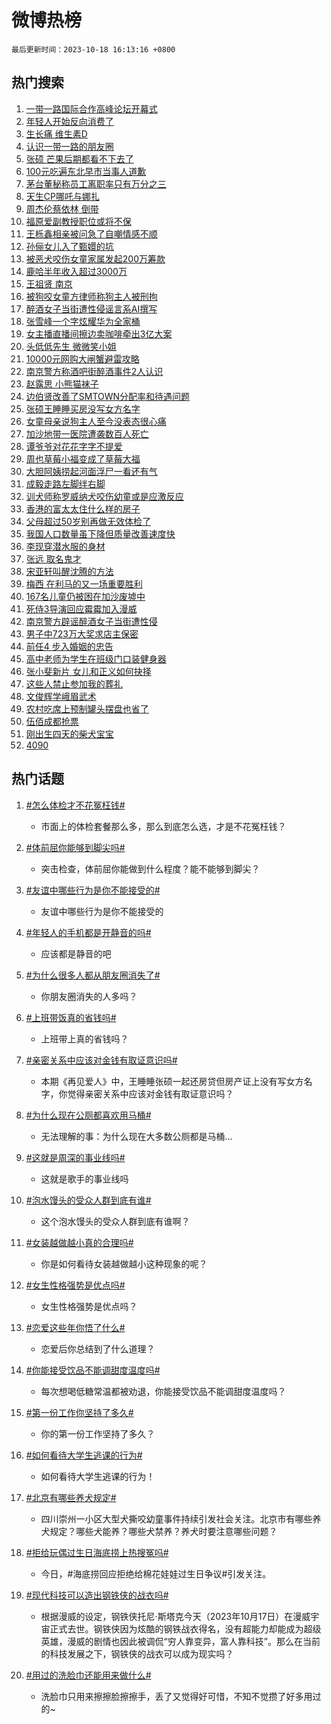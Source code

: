# 微博热榜

`最后更新时间：2023-10-18 16:13:16 +0800`

## 热门搜索

1. [一带一路国际合作高峰论坛开幕式](https://m.weibo.cn/search?containerid=100103type%3D1%26t%3D10%26q%3D%23%E4%B8%80%E5%B8%A6%E4%B8%80%E8%B7%AF%E5%9B%BD%E9%99%85%E5%90%88%E4%BD%9C%E9%AB%98%E5%B3%B0%E8%AE%BA%E5%9D%9B%E5%BC%80%E5%B9%95%E5%BC%8F%23&stream_entry_id=51&isnewpage=1&extparam=seat%3D1%26filter_type%3Drealtimehot%26stream_entry_id%3D51%26c_type%3D51%26q%3D%2523%25E4%25B8%2580%25E5%25B8%25A6%25E4%25B8%2580%25E8%25B7%25AF%25E5%259B%25BD%25E9%2599%2585%25E5%2590%2588%25E4%25BD%259C%25E9%25AB%2598%25E5%25B3%25B0%25E8%25AE%25BA%25E5%259D%259B%25E5%25BC%2580%25E5%25B9%2595%25E5%25BC%258F%2523%26pos%3D0%26dgr%3D0%26cate%3D10103%26display_time%3D1697616794%26pre_seqid%3D169761679487606469179)
1. [年轻人开始反向消费了](https://m.weibo.cn/search?containerid=100103type%3D1%26t%3D10%26q%3D%23%E5%B9%B4%E8%BD%BB%E4%BA%BA%E5%BC%80%E5%A7%8B%E5%8F%8D%E5%90%91%E6%B6%88%E8%B4%B9%E4%BA%86%23&stream_entry_id=31&isnewpage=1&extparam=seat%3D1%26band_rank%3D1%26filter_type%3Drealtimehot%26c_type%3D31%26pos%3D0%26cate%3D5001%26lcate%3D5001%26stream_entry_id%3D31%26realpos%3D1%26q%3D%2523%25E5%25B9%25B4%25E8%25BD%25BB%25E4%25BA%25BA%25E5%25BC%2580%25E5%25A7%258B%25E5%258F%258D%25E5%2590%2591%25E6%25B6%2588%25E8%25B4%25B9%25E4%25BA%2586%2523%26flag%3D2%26dgr%3D0%26display_time%3D1697616794%26pre_seqid%3D169761679487606469179)
1. [生长痛 维生素D](https://m.weibo.cn/search?containerid=100103type%3D1%26t%3D10%26q%3D%E7%94%9F%E9%95%BF%E7%97%9B+%E7%BB%B4%E7%94%9F%E7%B4%A0D&stream_entry_id=31&isnewpage=1&extparam=seat%3D1%26band_rank%3D2%26filter_type%3Drealtimehot%26c_type%3D31%26pos%3D1%26cate%3D5001%26lcate%3D5001%26stream_entry_id%3D31%26realpos%3D2%26q%3D%25E7%2594%259F%25E9%2595%25BF%25E7%2597%259B%2520%25E7%25BB%25B4%25E7%2594%259F%25E7%25B4%25A0D%26flag%3D1%26dgr%3D0%26display_time%3D1697616794%26pre_seqid%3D169761679487606469179)
1. [认识一带一路的朋友圈](https://m.weibo.cn/search?containerid=100103type%3D1%26t%3D10%26q%3D%23%E8%AE%A4%E8%AF%86%E4%B8%80%E5%B8%A6%E4%B8%80%E8%B7%AF%E7%9A%84%E6%9C%8B%E5%8F%8B%E5%9C%88%23&stream_entry_id=31&isnewpage=1&extparam=seat%3D1%26band_rank%3D3%26filter_type%3Drealtimehot%26c_type%3D31%26pos%3D2%26cate%3D5001%26lcate%3D5001%26stream_entry_id%3D31%26realpos%3D3%26q%3D%2523%25E8%25AE%25A4%25E8%25AF%2586%25E4%25B8%2580%25E5%25B8%25A6%25E4%25B8%2580%25E8%25B7%25AF%25E7%259A%2584%25E6%259C%258B%25E5%258F%258B%25E5%259C%2588%2523%26flag%3D0%26dgr%3D0%26display_time%3D1697616794%26pre_seqid%3D169761679487606469179)
1. [张硕 芒果后期都看不下去了](https://m.weibo.cn/search?containerid=100103type%3D1%26t%3D10%26q%3D%E5%BC%A0%E7%A1%95+%E8%8A%92%E6%9E%9C%E5%90%8E%E6%9C%9F%E9%83%BD%E7%9C%8B%E4%B8%8D%E4%B8%8B%E5%8E%BB%E4%BA%86&stream_entry_id=31&isnewpage=1&extparam=seat%3D1%26band_rank%3D4%26filter_type%3Drealtimehot%26c_type%3D31%26pos%3D3%26cate%3D5001%26lcate%3D5001%26stream_entry_id%3D31%26realpos%3D4%26q%3D%25E5%25BC%25A0%25E7%25A1%2595%2520%25E8%258A%2592%25E6%259E%259C%25E5%2590%258E%25E6%259C%259F%25E9%2583%25BD%25E7%259C%258B%25E4%25B8%258D%25E4%25B8%258B%25E5%258E%25BB%25E4%25BA%2586%26flag%3D1%26dgr%3D0%26display_time%3D1697616794%26pre_seqid%3D169761679487606469179)
1. [100元吃遍东北早市当事人道歉](https://m.weibo.cn/search?containerid=100103type%3D1%26t%3D10%26q%3D%23100%E5%85%83%E5%90%83%E9%81%8D%E4%B8%9C%E5%8C%97%E6%97%A9%E5%B8%82%E5%BD%93%E4%BA%8B%E4%BA%BA%E9%81%93%E6%AD%89%23&stream_entry_id=31&isnewpage=1&extparam=seat%3D1%26band_rank%3D5%26filter_type%3Drealtimehot%26c_type%3D31%26pos%3D4%26cate%3D5001%26lcate%3D5001%26stream_entry_id%3D31%26realpos%3D5%26q%3D%2523100%25E5%2585%2583%25E5%2590%2583%25E9%2581%258D%25E4%25B8%259C%25E5%258C%2597%25E6%2597%25A9%25E5%25B8%2582%25E5%25BD%2593%25E4%25BA%258B%25E4%25BA%25BA%25E9%2581%2593%25E6%25AD%2589%2523%26flag%3D1%26dgr%3D0%26display_time%3D1697616794%26pre_seqid%3D169761679487606469179)
1. [茅台董秘称员工离职率只有万分之三](https://m.weibo.cn/search?containerid=100103type%3D1%26t%3D10%26q%3D%23%E8%8C%85%E5%8F%B0%E8%91%A3%E7%A7%98%E7%A7%B0%E5%91%98%E5%B7%A5%E7%A6%BB%E8%81%8C%E7%8E%87%E5%8F%AA%E6%9C%89%E4%B8%87%E5%88%86%E4%B9%8B%E4%B8%89%23&stream_entry_id=31&isnewpage=1&extparam=seat%3D1%26band_rank%3D6%26filter_type%3Drealtimehot%26c_type%3D31%26pos%3D5%26cate%3D5001%26lcate%3D5001%26stream_entry_id%3D31%26realpos%3D6%26q%3D%2523%25E8%258C%2585%25E5%258F%25B0%25E8%2591%25A3%25E7%25A7%2598%25E7%25A7%25B0%25E5%2591%2598%25E5%25B7%25A5%25E7%25A6%25BB%25E8%2581%258C%25E7%258E%2587%25E5%258F%25AA%25E6%259C%2589%25E4%25B8%2587%25E5%2588%2586%25E4%25B9%258B%25E4%25B8%2589%2523%26flag%3D0%26dgr%3D0%26display_time%3D1697616794%26pre_seqid%3D169761679487606469179)
1. [天生CP哪吒与娜扎](https://m.weibo.cn/search?containerid=100103type%3D1%26t%3D10%26q%3D%23%E5%A4%A9%E7%94%9FCP%E5%93%AA%E5%90%92%E4%B8%8E%E5%A8%9C%E6%89%8E%23&stream_entry_id=31&isnewpage=1&extparam=seat%3D1%26band_rank%3D7%26c_type%3D31%26pos%3D6%26is_ad_pos%3D1%26filter_type%3Drealtimehot%26lcate%3D5001%26adid%3D208001%26stream_entry_id%3D31%26q%3D%2523%25E5%25A4%25A9%25E7%2594%259FCP%25E5%2593%25AA%25E5%2590%2592%25E4%25B8%258E%25E5%25A8%259C%25E6%2589%258E%2523%26topic_ad%3D1%26dgr%3D0%26cate%3D5001%26display_time%3D1697616794%26pre_seqid%3D169761679487606469179)
1. [周杰伦蔡依林 倒带](https://m.weibo.cn/search?containerid=100103type%3D1%26t%3D10%26q%3D%E5%91%A8%E6%9D%B0%E4%BC%A6%E8%94%A1%E4%BE%9D%E6%9E%97+%E5%80%92%E5%B8%A6&stream_entry_id=31&isnewpage=1&extparam=seat%3D1%26band_rank%3D7%26filter_type%3Drealtimehot%26c_type%3D31%26pos%3D7%26cate%3D5001%26lcate%3D5001%26stream_entry_id%3D31%26realpos%3D7%26q%3D%25E5%2591%25A8%25E6%259D%25B0%25E4%25BC%25A6%25E8%2594%25A1%25E4%25BE%259D%25E6%259E%2597%2520%25E5%2580%2592%25E5%25B8%25A6%26flag%3D1%26dgr%3D0%26display_time%3D1697616794%26pre_seqid%3D169761679487606469179)
1. [福原爱副教授职位或将不保](https://m.weibo.cn/search?containerid=100103type%3D1%26t%3D10%26q%3D%23%E7%A6%8F%E5%8E%9F%E7%88%B1%E5%89%AF%E6%95%99%E6%8E%88%E8%81%8C%E4%BD%8D%E6%88%96%E5%B0%86%E4%B8%8D%E4%BF%9D%23&stream_entry_id=31&isnewpage=1&extparam=seat%3D1%26band_rank%3D8%26filter_type%3Drealtimehot%26c_type%3D31%26pos%3D8%26cate%3D5001%26lcate%3D5001%26stream_entry_id%3D31%26realpos%3D8%26q%3D%2523%25E7%25A6%258F%25E5%258E%259F%25E7%2588%25B1%25E5%2589%25AF%25E6%2595%2599%25E6%258E%2588%25E8%2581%258C%25E4%25BD%258D%25E6%2588%2596%25E5%25B0%2586%25E4%25B8%258D%25E4%25BF%259D%2523%26flag%3D1%26dgr%3D0%26display_time%3D1697616794%26pre_seqid%3D169761679487606469179)
1. [王栎鑫相亲被问急了自嘲情感不顺](https://m.weibo.cn/search?containerid=100103type%3D1%26t%3D10%26q%3D%23%E7%8E%8B%E6%A0%8E%E9%91%AB%E7%9B%B8%E4%BA%B2%E8%A2%AB%E9%97%AE%E6%80%A5%E4%BA%86%E8%87%AA%E5%98%B2%E6%83%85%E6%84%9F%E4%B8%8D%E9%A1%BA%23&stream_entry_id=31&isnewpage=1&extparam=seat%3D1%26band_rank%3D9%26filter_type%3Drealtimehot%26c_type%3D31%26pos%3D9%26cate%3D5001%26lcate%3D5001%26stream_entry_id%3D31%26realpos%3D9%26q%3D%2523%25E7%258E%258B%25E6%25A0%258E%25E9%2591%25AB%25E7%259B%25B8%25E4%25BA%25B2%25E8%25A2%25AB%25E9%2597%25AE%25E6%2580%25A5%25E4%25BA%2586%25E8%2587%25AA%25E5%2598%25B2%25E6%2583%2585%25E6%2584%259F%25E4%25B8%258D%25E9%25A1%25BA%2523%26flag%3D0%26dgr%3D0%26display_time%3D1697616794%26pre_seqid%3D169761679487606469179)
1. [孙俪女儿入了甄嬛的坑](https://m.weibo.cn/search?containerid=100103type%3D1%26t%3D10%26q%3D%23%E5%AD%99%E4%BF%AA%E5%A5%B3%E5%84%BF%E5%85%A5%E4%BA%86%E7%94%84%E5%AC%9B%E7%9A%84%E5%9D%91%23&stream_entry_id=31&isnewpage=1&extparam=seat%3D1%26band_rank%3D10%26filter_type%3Drealtimehot%26c_type%3D31%26pos%3D10%26cate%3D5001%26lcate%3D5001%26stream_entry_id%3D31%26realpos%3D10%26q%3D%2523%25E5%25AD%2599%25E4%25BF%25AA%25E5%25A5%25B3%25E5%2584%25BF%25E5%2585%25A5%25E4%25BA%2586%25E7%2594%2584%25E5%25AC%259B%25E7%259A%2584%25E5%259D%2591%2523%26flag%3D2%26dgr%3D0%26display_time%3D1697616794%26pre_seqid%3D169761679487606469179)
1. [被恶犬咬伤女童家属发起200万筹款](https://m.weibo.cn/search?containerid=100103type%3D1%26t%3D10%26q%3D%23%E8%A2%AB%E6%81%B6%E7%8A%AC%E5%92%AC%E4%BC%A4%E5%A5%B3%E7%AB%A5%E5%AE%B6%E5%B1%9E%E5%8F%91%E8%B5%B7200%E4%B8%87%E7%AD%B9%E6%AC%BE%23&stream_entry_id=31&isnewpage=1&extparam=seat%3D1%26band_rank%3D11%26filter_type%3Drealtimehot%26c_type%3D31%26pos%3D11%26cate%3D5001%26lcate%3D5001%26stream_entry_id%3D31%26realpos%3D11%26q%3D%2523%25E8%25A2%25AB%25E6%2581%25B6%25E7%258A%25AC%25E5%2592%25AC%25E4%25BC%25A4%25E5%25A5%25B3%25E7%25AB%25A5%25E5%25AE%25B6%25E5%25B1%259E%25E5%258F%2591%25E8%25B5%25B7200%25E4%25B8%2587%25E7%25AD%25B9%25E6%25AC%25BE%2523%26flag%3D1%26dgr%3D0%26display_time%3D1697616794%26pre_seqid%3D169761679487606469179)
1. [鹿哈半年收入超过3000万](https://m.weibo.cn/search?containerid=100103type%3D1%26t%3D10%26q%3D%23%E9%B9%BF%E5%93%88%E5%8D%8A%E5%B9%B4%E6%94%B6%E5%85%A5%E8%B6%85%E8%BF%873000%E4%B8%87%23&stream_entry_id=31&isnewpage=1&extparam=seat%3D1%26band_rank%3D12%26filter_type%3Drealtimehot%26c_type%3D31%26pos%3D12%26cate%3D5001%26lcate%3D5001%26stream_entry_id%3D31%26realpos%3D12%26q%3D%2523%25E9%25B9%25BF%25E5%2593%2588%25E5%258D%258A%25E5%25B9%25B4%25E6%2594%25B6%25E5%2585%25A5%25E8%25B6%2585%25E8%25BF%25873000%25E4%25B8%2587%2523%26flag%3D1%26dgr%3D0%26display_time%3D1697616794%26pre_seqid%3D169761679487606469179)
1. [王祖贤 南京](https://m.weibo.cn/search?containerid=100103type%3D1%26t%3D10%26q%3D%E7%8E%8B%E7%A5%96%E8%B4%A4+%E5%8D%97%E4%BA%AC&stream_entry_id=31&isnewpage=1&extparam=seat%3D1%26band_rank%3D13%26filter_type%3Drealtimehot%26c_type%3D31%26pos%3D13%26cate%3D5001%26lcate%3D5001%26stream_entry_id%3D31%26realpos%3D13%26q%3D%25E7%258E%258B%25E7%25A5%2596%25E8%25B4%25A4%2520%25E5%258D%2597%25E4%25BA%25AC%26flag%3D2%26dgr%3D0%26display_time%3D1697616794%26pre_seqid%3D169761679487606469179)
1. [被狗咬女童方律师称狗主人被刑拘](https://m.weibo.cn/search?containerid=100103type%3D1%26t%3D10%26q%3D%23%E8%A2%AB%E7%8B%97%E5%92%AC%E5%A5%B3%E7%AB%A5%E6%96%B9%E5%BE%8B%E5%B8%88%E7%A7%B0%E7%8B%97%E4%B8%BB%E4%BA%BA%E8%A2%AB%E5%88%91%E6%8B%98%23&stream_entry_id=31&isnewpage=1&extparam=seat%3D1%26band_rank%3D14%26filter_type%3Drealtimehot%26c_type%3D31%26pos%3D14%26cate%3D5001%26lcate%3D5001%26stream_entry_id%3D31%26realpos%3D14%26q%3D%2523%25E8%25A2%25AB%25E7%258B%2597%25E5%2592%25AC%25E5%25A5%25B3%25E7%25AB%25A5%25E6%2596%25B9%25E5%25BE%258B%25E5%25B8%2588%25E7%25A7%25B0%25E7%258B%2597%25E4%25B8%25BB%25E4%25BA%25BA%25E8%25A2%25AB%25E5%2588%2591%25E6%258B%2598%2523%26flag%3D1%26dgr%3D0%26display_time%3D1697616794%26pre_seqid%3D169761679487606469179)
1. [醉酒女子当街遭性侵谣言系AI撰写](https://m.weibo.cn/search?containerid=100103type%3D1%26t%3D10%26q%3D%23%E9%86%89%E9%85%92%E5%A5%B3%E5%AD%90%E5%BD%93%E8%A1%97%E9%81%AD%E6%80%A7%E4%BE%B5%E8%B0%A3%E8%A8%80%E7%B3%BBAI%E6%92%B0%E5%86%99%23&stream_entry_id=31&isnewpage=1&extparam=seat%3D1%26band_rank%3D15%26filter_type%3Drealtimehot%26c_type%3D31%26pos%3D15%26cate%3D5001%26lcate%3D5001%26stream_entry_id%3D31%26realpos%3D15%26q%3D%2523%25E9%2586%2589%25E9%2585%2592%25E5%25A5%25B3%25E5%25AD%2590%25E5%25BD%2593%25E8%25A1%2597%25E9%2581%25AD%25E6%2580%25A7%25E4%25BE%25B5%25E8%25B0%25A3%25E8%25A8%2580%25E7%25B3%25BBAI%25E6%2592%25B0%25E5%2586%2599%2523%26flag%3D1%26dgr%3D0%26display_time%3D1697616794%26pre_seqid%3D169761679487606469179)
1. [张雪峰一个字炫耀华为全家桶](https://m.weibo.cn/search?containerid=100103type%3D1%26t%3D10%26q%3D%23%E5%BC%A0%E9%9B%AA%E5%B3%B0%E4%B8%80%E4%B8%AA%E5%AD%97%E7%82%AB%E8%80%80%E5%8D%8E%E4%B8%BA%E5%85%A8%E5%AE%B6%E6%A1%B6%23&stream_entry_id=31&isnewpage=1&extparam=seat%3D1%26band_rank%3D16%26filter_type%3Drealtimehot%26c_type%3D31%26pos%3D16%26cate%3D5001%26lcate%3D5001%26adid%3D208154%26stream_entry_id%3D31%26realpos%3D16%26q%3D%2523%25E5%25BC%25A0%25E9%259B%25AA%25E5%25B3%25B0%25E4%25B8%2580%25E4%25B8%25AA%25E5%25AD%2597%25E7%2582%25AB%25E8%2580%2580%25E5%258D%258E%25E4%25B8%25BA%25E5%2585%25A8%25E5%25AE%25B6%25E6%25A1%25B6%2523%26flag%3D0%26dgr%3D0%26display_time%3D1697616794%26pre_seqid%3D169761679487606469179)
1. [女主播直播间擦边卖咖啡牵出3亿大案](https://m.weibo.cn/search?containerid=100103type%3D1%26t%3D10%26q%3D%23%E5%A5%B3%E4%B8%BB%E6%92%AD%E7%9B%B4%E6%92%AD%E9%97%B4%E6%93%A6%E8%BE%B9%E5%8D%96%E5%92%96%E5%95%A1%E7%89%B5%E5%87%BA3%E4%BA%BF%E5%A4%A7%E6%A1%88%23&stream_entry_id=31&isnewpage=1&extparam=seat%3D1%26band_rank%3D17%26filter_type%3Drealtimehot%26c_type%3D31%26pos%3D17%26cate%3D5001%26lcate%3D5001%26stream_entry_id%3D31%26realpos%3D17%26q%3D%2523%25E5%25A5%25B3%25E4%25B8%25BB%25E6%2592%25AD%25E7%259B%25B4%25E6%2592%25AD%25E9%2597%25B4%25E6%2593%25A6%25E8%25BE%25B9%25E5%258D%2596%25E5%2592%2596%25E5%2595%25A1%25E7%2589%25B5%25E5%2587%25BA3%25E4%25BA%25BF%25E5%25A4%25A7%25E6%25A1%2588%2523%26flag%3D1%26dgr%3D0%26display_time%3D1697616794%26pre_seqid%3D169761679487606469179)
1. [头低低先生 微微笑小姐](https://m.weibo.cn/search?containerid=100103type%3D1%26t%3D10%26q%3D%E5%A4%B4%E4%BD%8E%E4%BD%8E%E5%85%88%E7%94%9F+%E5%BE%AE%E5%BE%AE%E7%AC%91%E5%B0%8F%E5%A7%90&stream_entry_id=31&isnewpage=1&extparam=seat%3D1%26band_rank%3D18%26filter_type%3Drealtimehot%26c_type%3D31%26pos%3D18%26cate%3D5001%26lcate%3D5001%26stream_entry_id%3D31%26realpos%3D18%26q%3D%25E5%25A4%25B4%25E4%25BD%258E%25E4%25BD%258E%25E5%2585%2588%25E7%2594%259F%2520%25E5%25BE%25AE%25E5%25BE%25AE%25E7%25AC%2591%25E5%25B0%258F%25E5%25A7%2590%26flag%3D0%26dgr%3D0%26display_time%3D1697616794%26pre_seqid%3D169761679487606469179)
1. [10000元网购大闸蟹避雷攻略](https://m.weibo.cn/search?containerid=100103type%3D1%26t%3D10%26q%3D%2310000%E5%85%83%E7%BD%91%E8%B4%AD%E5%A4%A7%E9%97%B8%E8%9F%B9%E9%81%BF%E9%9B%B7%E6%94%BB%E7%95%A5%23&stream_entry_id=31&isnewpage=1&extparam=seat%3D1%26band_rank%3D19%26filter_type%3Drealtimehot%26c_type%3D31%26pos%3D19%26cate%3D5001%26lcate%3D5001%26stream_entry_id%3D31%26realpos%3D19%26q%3D%252310000%25E5%2585%2583%25E7%25BD%2591%25E8%25B4%25AD%25E5%25A4%25A7%25E9%2597%25B8%25E8%259F%25B9%25E9%2581%25BF%25E9%259B%25B7%25E6%2594%25BB%25E7%2595%25A5%2523%26flag%3D1%26dgr%3D0%26display_time%3D1697616794%26pre_seqid%3D169761679487606469179)
1. [南京警方称酒吧街醉酒事件2人认识](https://m.weibo.cn/search?containerid=100103type%3D1%26t%3D10%26q%3D%23%E5%8D%97%E4%BA%AC%E8%AD%A6%E6%96%B9%E7%A7%B0%E9%85%92%E5%90%A7%E8%A1%97%E9%86%89%E9%85%92%E4%BA%8B%E4%BB%B62%E4%BA%BA%E8%AE%A4%E8%AF%86%23&stream_entry_id=31&isnewpage=1&extparam=seat%3D1%26band_rank%3D20%26filter_type%3Drealtimehot%26c_type%3D31%26pos%3D20%26cate%3D5001%26lcate%3D5001%26stream_entry_id%3D31%26realpos%3D20%26q%3D%2523%25E5%258D%2597%25E4%25BA%25AC%25E8%25AD%25A6%25E6%2596%25B9%25E7%25A7%25B0%25E9%2585%2592%25E5%2590%25A7%25E8%25A1%2597%25E9%2586%2589%25E9%2585%2592%25E4%25BA%258B%25E4%25BB%25B62%25E4%25BA%25BA%25E8%25AE%25A4%25E8%25AF%2586%2523%26flag%3D1%26dgr%3D0%26display_time%3D1697616794%26pre_seqid%3D169761679487606469179)
1. [赵露思 小熊猫袜子](https://m.weibo.cn/search?containerid=100103type%3D1%26t%3D10%26q%3D%E8%B5%B5%E9%9C%B2%E6%80%9D+%E5%B0%8F%E7%86%8A%E7%8C%AB%E8%A2%9C%E5%AD%90&stream_entry_id=31&isnewpage=1&extparam=seat%3D1%26band_rank%3D21%26filter_type%3Drealtimehot%26c_type%3D31%26pos%3D21%26cate%3D5001%26lcate%3D5001%26stream_entry_id%3D31%26realpos%3D21%26q%3D%25E8%25B5%25B5%25E9%259C%25B2%25E6%2580%259D%2520%25E5%25B0%258F%25E7%2586%258A%25E7%258C%25AB%25E8%25A2%259C%25E5%25AD%2590%26flag%3D1%26dgr%3D0%26display_time%3D1697616794%26pre_seqid%3D169761679487606469179)
1. [边伯贤改善了SMTOWN分配率和待遇问题](https://m.weibo.cn/search?containerid=100103type%3D1%26t%3D10%26q%3D%23%E8%BE%B9%E4%BC%AF%E8%B4%A4%E6%94%B9%E5%96%84%E4%BA%86SMTOWN%E5%88%86%E9%85%8D%E7%8E%87%E5%92%8C%E5%BE%85%E9%81%87%E9%97%AE%E9%A2%98%23&stream_entry_id=31&isnewpage=1&extparam=seat%3D1%26band_rank%3D22%26filter_type%3Drealtimehot%26c_type%3D31%26pos%3D22%26cate%3D5001%26lcate%3D5001%26stream_entry_id%3D31%26realpos%3D22%26q%3D%2523%25E8%25BE%25B9%25E4%25BC%25AF%25E8%25B4%25A4%25E6%2594%25B9%25E5%2596%2584%25E4%25BA%2586SMTOWN%25E5%2588%2586%25E9%2585%258D%25E7%258E%2587%25E5%2592%258C%25E5%25BE%2585%25E9%2581%2587%25E9%2597%25AE%25E9%25A2%2598%2523%26flag%3D1%26dgr%3D0%26display_time%3D1697616794%26pre_seqid%3D169761679487606469179)
1. [张硕王睡睡买房没写女方名字](https://m.weibo.cn/search?containerid=100103type%3D1%26t%3D10%26q%3D%23%E5%BC%A0%E7%A1%95%E7%8E%8B%E7%9D%A1%E7%9D%A1%E4%B9%B0%E6%88%BF%E6%B2%A1%E5%86%99%E5%A5%B3%E6%96%B9%E5%90%8D%E5%AD%97%23&stream_entry_id=31&isnewpage=1&extparam=seat%3D1%26band_rank%3D23%26filter_type%3Drealtimehot%26c_type%3D31%26pos%3D23%26cate%3D5001%26lcate%3D5001%26stream_entry_id%3D31%26realpos%3D23%26q%3D%2523%25E5%25BC%25A0%25E7%25A1%2595%25E7%258E%258B%25E7%259D%25A1%25E7%259D%25A1%25E4%25B9%25B0%25E6%2588%25BF%25E6%25B2%25A1%25E5%2586%2599%25E5%25A5%25B3%25E6%2596%25B9%25E5%2590%258D%25E5%25AD%2597%2523%26flag%3D0%26dgr%3D0%26display_time%3D1697616794%26pre_seqid%3D169761679487606469179)
1. [女童母亲说狗主人至今没表态很心痛](https://m.weibo.cn/search?containerid=100103type%3D1%26t%3D10%26q%3D%23%E5%A5%B3%E7%AB%A5%E6%AF%8D%E4%BA%B2%E8%AF%B4%E7%8B%97%E4%B8%BB%E4%BA%BA%E8%87%B3%E4%BB%8A%E6%B2%A1%E8%A1%A8%E6%80%81%E5%BE%88%E5%BF%83%E7%97%9B%23&stream_entry_id=31&isnewpage=1&extparam=seat%3D1%26band_rank%3D24%26filter_type%3Drealtimehot%26c_type%3D31%26pos%3D24%26cate%3D5001%26lcate%3D5001%26stream_entry_id%3D31%26realpos%3D24%26q%3D%2523%25E5%25A5%25B3%25E7%25AB%25A5%25E6%25AF%258D%25E4%25BA%25B2%25E8%25AF%25B4%25E7%258B%2597%25E4%25B8%25BB%25E4%25BA%25BA%25E8%2587%25B3%25E4%25BB%258A%25E6%25B2%25A1%25E8%25A1%25A8%25E6%2580%2581%25E5%25BE%2588%25E5%25BF%2583%25E7%2597%259B%2523%26flag%3D0%26dgr%3D0%26display_time%3D1697616794%26pre_seqid%3D169761679487606469179)
1. [加沙地带一医院遭袭数百人死亡](https://m.weibo.cn/search?containerid=100103type%3D1%26t%3D10%26q%3D%23%E5%8A%A0%E6%B2%99%E5%9C%B0%E5%B8%A6%E4%B8%80%E5%8C%BB%E9%99%A2%E9%81%AD%E8%A2%AD%E6%95%B0%E7%99%BE%E4%BA%BA%E6%AD%BB%E4%BA%A1%23&stream_entry_id=31&isnewpage=1&extparam=seat%3D1%26band_rank%3D25%26filter_type%3Drealtimehot%26c_type%3D31%26pos%3D25%26cate%3D5001%26lcate%3D5001%26stream_entry_id%3D31%26realpos%3D25%26q%3D%2523%25E5%258A%25A0%25E6%25B2%2599%25E5%259C%25B0%25E5%25B8%25A6%25E4%25B8%2580%25E5%258C%25BB%25E9%2599%25A2%25E9%2581%25AD%25E8%25A2%25AD%25E6%2595%25B0%25E7%2599%25BE%25E4%25BA%25BA%25E6%25AD%25BB%25E4%25BA%25A1%2523%26flag%3D0%26dgr%3D0%26display_time%3D1697616794%26pre_seqid%3D169761679487606469179)
1. [谭爷爷对花花字字不提爱](https://m.weibo.cn/search?containerid=100103type%3D1%26t%3D10%26q%3D%E8%B0%AD%E7%88%B7%E7%88%B7%E5%AF%B9%E8%8A%B1%E8%8A%B1%E5%AD%97%E5%AD%97%E4%B8%8D%E6%8F%90%E7%88%B1&stream_entry_id=31&isnewpage=1&extparam=seat%3D1%26band_rank%3D26%26filter_type%3Drealtimehot%26c_type%3D31%26pos%3D26%26cate%3D5001%26lcate%3D5001%26stream_entry_id%3D31%26realpos%3D26%26q%3D%25E8%25B0%25AD%25E7%2588%25B7%25E7%2588%25B7%25E5%25AF%25B9%25E8%258A%25B1%25E8%258A%25B1%25E5%25AD%2597%25E5%25AD%2597%25E4%25B8%258D%25E6%258F%2590%25E7%2588%25B1%26flag%3D1%26dgr%3D0%26display_time%3D1697616794%26pre_seqid%3D169761679487606469179)
1. [周也草莓小福变成了草莓大福](https://m.weibo.cn/search?containerid=100103type%3D1%26t%3D10%26q%3D%23%E5%91%A8%E4%B9%9F%E8%8D%89%E8%8E%93%E5%B0%8F%E7%A6%8F%E5%8F%98%E6%88%90%E4%BA%86%E8%8D%89%E8%8E%93%E5%A4%A7%E7%A6%8F%23&stream_entry_id=31&isnewpage=1&extparam=seat%3D1%26band_rank%3D27%26filter_type%3Drealtimehot%26c_type%3D31%26pos%3D27%26cate%3D5001%26lcate%3D5001%26stream_entry_id%3D31%26realpos%3D27%26q%3D%2523%25E5%2591%25A8%25E4%25B9%259F%25E8%258D%2589%25E8%258E%2593%25E5%25B0%258F%25E7%25A6%258F%25E5%258F%2598%25E6%2588%2590%25E4%25BA%2586%25E8%258D%2589%25E8%258E%2593%25E5%25A4%25A7%25E7%25A6%258F%2523%26flag%3D1%26dgr%3D0%26display_time%3D1697616794%26pre_seqid%3D169761679487606469179)
1. [大胆阿姨捞起河面浮尸一看还有气](https://m.weibo.cn/search?containerid=100103type%3D1%26t%3D10%26q%3D%23%E5%A4%A7%E8%83%86%E9%98%BF%E5%A7%A8%E6%8D%9E%E8%B5%B7%E6%B2%B3%E9%9D%A2%E6%B5%AE%E5%B0%B8%E4%B8%80%E7%9C%8B%E8%BF%98%E6%9C%89%E6%B0%94%23&stream_entry_id=31&isnewpage=1&extparam=seat%3D1%26band_rank%3D28%26filter_type%3Drealtimehot%26c_type%3D31%26pos%3D28%26cate%3D5001%26lcate%3D5001%26stream_entry_id%3D31%26realpos%3D28%26q%3D%2523%25E5%25A4%25A7%25E8%2583%2586%25E9%2598%25BF%25E5%25A7%25A8%25E6%258D%259E%25E8%25B5%25B7%25E6%25B2%25B3%25E9%259D%25A2%25E6%25B5%25AE%25E5%25B0%25B8%25E4%25B8%2580%25E7%259C%258B%25E8%25BF%2598%25E6%259C%2589%25E6%25B0%2594%2523%26flag%3D1%26dgr%3D0%26display_time%3D1697616794%26pre_seqid%3D169761679487606469179)
1. [成毅走路左脚绊右脚](https://m.weibo.cn/search?containerid=100103type%3D1%26t%3D10%26q%3D%23%E6%88%90%E6%AF%85%E8%B5%B0%E8%B7%AF%E5%B7%A6%E8%84%9A%E7%BB%8A%E5%8F%B3%E8%84%9A%23&stream_entry_id=31&isnewpage=1&extparam=seat%3D1%26band_rank%3D29%26filter_type%3Drealtimehot%26c_type%3D31%26pos%3D29%26cate%3D5001%26lcate%3D5001%26stream_entry_id%3D31%26realpos%3D29%26q%3D%2523%25E6%2588%2590%25E6%25AF%2585%25E8%25B5%25B0%25E8%25B7%25AF%25E5%25B7%25A6%25E8%2584%259A%25E7%25BB%258A%25E5%258F%25B3%25E8%2584%259A%2523%26flag%3D1%26dgr%3D0%26display_time%3D1697616794%26pre_seqid%3D169761679487606469179)
1. [训犬师称罗威纳犬咬伤幼童或是应激反应](https://m.weibo.cn/search?containerid=100103type%3D1%26t%3D10%26q%3D%23%E8%AE%AD%E7%8A%AC%E5%B8%88%E7%A7%B0%E7%BD%97%E5%A8%81%E7%BA%B3%E7%8A%AC%E5%92%AC%E4%BC%A4%E5%B9%BC%E7%AB%A5%E6%88%96%E6%98%AF%E5%BA%94%E6%BF%80%E5%8F%8D%E5%BA%94%23&stream_entry_id=31&isnewpage=1&extparam=seat%3D1%26band_rank%3D30%26filter_type%3Drealtimehot%26c_type%3D31%26pos%3D30%26cate%3D5001%26lcate%3D5001%26stream_entry_id%3D31%26realpos%3D30%26q%3D%2523%25E8%25AE%25AD%25E7%258A%25AC%25E5%25B8%2588%25E7%25A7%25B0%25E7%25BD%2597%25E5%25A8%2581%25E7%25BA%25B3%25E7%258A%25AC%25E5%2592%25AC%25E4%25BC%25A4%25E5%25B9%25BC%25E7%25AB%25A5%25E6%2588%2596%25E6%2598%25AF%25E5%25BA%2594%25E6%25BF%2580%25E5%258F%258D%25E5%25BA%2594%2523%26flag%3D0%26dgr%3D0%26display_time%3D1697616794%26pre_seqid%3D169761679487606469179)
1. [香港的富太太住什么样的房子](https://m.weibo.cn/search?containerid=100103type%3D1%26t%3D10%26q%3D%E9%A6%99%E6%B8%AF%E7%9A%84%E5%AF%8C%E5%A4%AA%E5%A4%AA%E4%BD%8F%E4%BB%80%E4%B9%88%E6%A0%B7%E7%9A%84%E6%88%BF%E5%AD%90&stream_entry_id=31&isnewpage=1&extparam=seat%3D1%26band_rank%3D31%26filter_type%3Drealtimehot%26c_type%3D31%26pos%3D31%26cate%3D5001%26lcate%3D5001%26stream_entry_id%3D31%26realpos%3D31%26q%3D%25E9%25A6%2599%25E6%25B8%25AF%25E7%259A%2584%25E5%25AF%258C%25E5%25A4%25AA%25E5%25A4%25AA%25E4%25BD%258F%25E4%25BB%2580%25E4%25B9%2588%25E6%25A0%25B7%25E7%259A%2584%25E6%2588%25BF%25E5%25AD%2590%26flag%3D1%26dgr%3D0%26display_time%3D1697616794%26pre_seqid%3D169761679487606469179)
1. [父母超过50岁别再做无效体检了](https://m.weibo.cn/search?containerid=100103type%3D1%26t%3D10%26q%3D%E7%88%B6%E6%AF%8D%E8%B6%85%E8%BF%8750%E5%B2%81%E5%88%AB%E5%86%8D%E5%81%9A%E6%97%A0%E6%95%88%E4%BD%93%E6%A3%80%E4%BA%86&stream_entry_id=31&isnewpage=1&extparam=seat%3D1%26band_rank%3D32%26filter_type%3Drealtimehot%26c_type%3D31%26pos%3D32%26cate%3D5001%26lcate%3D5001%26stream_entry_id%3D31%26realpos%3D32%26q%3D%25E7%2588%25B6%25E6%25AF%258D%25E8%25B6%2585%25E8%25BF%258750%25E5%25B2%2581%25E5%2588%25AB%25E5%2586%258D%25E5%2581%259A%25E6%2597%25A0%25E6%2595%2588%25E4%25BD%2593%25E6%25A3%2580%25E4%25BA%2586%26flag%3D1%26dgr%3D0%26display_time%3D1697616794%26pre_seqid%3D169761679487606469179)
1. [我国人口数量虽下降但质量改善速度快](https://m.weibo.cn/search?containerid=100103type%3D1%26t%3D10%26q%3D%23%E6%88%91%E5%9B%BD%E4%BA%BA%E5%8F%A3%E6%95%B0%E9%87%8F%E8%99%BD%E4%B8%8B%E9%99%8D%E4%BD%86%E8%B4%A8%E9%87%8F%E6%94%B9%E5%96%84%E9%80%9F%E5%BA%A6%E5%BF%AB%23&stream_entry_id=31&isnewpage=1&extparam=seat%3D1%26band_rank%3D33%26filter_type%3Drealtimehot%26c_type%3D31%26pos%3D33%26cate%3D5001%26lcate%3D5001%26stream_entry_id%3D31%26realpos%3D33%26q%3D%2523%25E6%2588%2591%25E5%259B%25BD%25E4%25BA%25BA%25E5%258F%25A3%25E6%2595%25B0%25E9%2587%258F%25E8%2599%25BD%25E4%25B8%258B%25E9%2599%258D%25E4%25BD%2586%25E8%25B4%25A8%25E9%2587%258F%25E6%2594%25B9%25E5%2596%2584%25E9%2580%259F%25E5%25BA%25A6%25E5%25BF%25AB%2523%26flag%3D0%26dgr%3D0%26display_time%3D1697616794%26pre_seqid%3D169761679487606469179)
1. [李现穿潜水服的身材](https://m.weibo.cn/search?containerid=100103type%3D1%26t%3D10%26q%3D%23%E6%9D%8E%E7%8E%B0%E7%A9%BF%E6%BD%9C%E6%B0%B4%E6%9C%8D%E7%9A%84%E8%BA%AB%E6%9D%90%23&stream_entry_id=31&isnewpage=1&extparam=seat%3D1%26band_rank%3D34%26filter_type%3Drealtimehot%26c_type%3D31%26pos%3D34%26cate%3D5001%26lcate%3D5001%26stream_entry_id%3D31%26realpos%3D34%26q%3D%2523%25E6%259D%258E%25E7%258E%25B0%25E7%25A9%25BF%25E6%25BD%259C%25E6%25B0%25B4%25E6%259C%258D%25E7%259A%2584%25E8%25BA%25AB%25E6%259D%2590%2523%26flag%3D1%26dgr%3D0%26display_time%3D1697616794%26pre_seqid%3D169761679487606469179)
1. [张远 取名鬼才](https://m.weibo.cn/search?containerid=100103type%3D1%26t%3D10%26q%3D%E5%BC%A0%E8%BF%9C+%E5%8F%96%E5%90%8D%E9%AC%BC%E6%89%8D&stream_entry_id=31&isnewpage=1&extparam=seat%3D1%26band_rank%3D35%26filter_type%3Drealtimehot%26c_type%3D31%26pos%3D35%26cate%3D5001%26lcate%3D5001%26stream_entry_id%3D31%26realpos%3D35%26q%3D%25E5%25BC%25A0%25E8%25BF%259C%2520%25E5%258F%2596%25E5%2590%258D%25E9%25AC%25BC%25E6%2589%258D%26flag%3D1%26dgr%3D0%26display_time%3D1697616794%26pre_seqid%3D169761679487606469179)
1. [宋亚轩叫醒沈腾的方法](https://m.weibo.cn/search?containerid=100103type%3D1%26t%3D10%26q%3D%23%E5%AE%8B%E4%BA%9A%E8%BD%A9%E5%8F%AB%E9%86%92%E6%B2%88%E8%85%BE%E7%9A%84%E6%96%B9%E6%B3%95%23&stream_entry_id=31&isnewpage=1&extparam=seat%3D1%26band_rank%3D36%26filter_type%3Drealtimehot%26c_type%3D31%26pos%3D36%26cate%3D5001%26lcate%3D5001%26stream_entry_id%3D31%26realpos%3D36%26q%3D%2523%25E5%25AE%258B%25E4%25BA%259A%25E8%25BD%25A9%25E5%258F%25AB%25E9%2586%2592%25E6%25B2%2588%25E8%2585%25BE%25E7%259A%2584%25E6%2596%25B9%25E6%25B3%2595%2523%26flag%3D0%26dgr%3D0%26display_time%3D1697616794%26pre_seqid%3D169761679487606469179)
1. [梅西 在利马的又一场重要胜利](https://m.weibo.cn/search?containerid=100103type%3D1%26t%3D10%26q%3D%E6%A2%85%E8%A5%BF+%E5%9C%A8%E5%88%A9%E9%A9%AC%E7%9A%84%E5%8F%88%E4%B8%80%E5%9C%BA%E9%87%8D%E8%A6%81%E8%83%9C%E5%88%A9&stream_entry_id=31&isnewpage=1&extparam=seat%3D1%26band_rank%3D37%26filter_type%3Drealtimehot%26c_type%3D31%26pos%3D37%26cate%3D5001%26lcate%3D5001%26stream_entry_id%3D31%26realpos%3D37%26q%3D%25E6%25A2%2585%25E8%25A5%25BF%2520%25E5%259C%25A8%25E5%2588%25A9%25E9%25A9%25AC%25E7%259A%2584%25E5%258F%2588%25E4%25B8%2580%25E5%259C%25BA%25E9%2587%258D%25E8%25A6%2581%25E8%2583%259C%25E5%2588%25A9%26flag%3D1%26dgr%3D0%26display_time%3D1697616794%26pre_seqid%3D169761679487606469179)
1. [167名儿童仍被困在加沙废墟中](https://m.weibo.cn/search?containerid=100103type%3D1%26t%3D10%26q%3D%23167%E5%90%8D%E5%84%BF%E7%AB%A5%E4%BB%8D%E8%A2%AB%E5%9B%B0%E5%9C%A8%E5%8A%A0%E6%B2%99%E5%BA%9F%E5%A2%9F%E4%B8%AD%23&stream_entry_id=31&isnewpage=1&extparam=seat%3D1%26band_rank%3D38%26filter_type%3Drealtimehot%26c_type%3D31%26pos%3D38%26cate%3D5001%26lcate%3D5001%26stream_entry_id%3D31%26realpos%3D38%26q%3D%2523167%25E5%2590%258D%25E5%2584%25BF%25E7%25AB%25A5%25E4%25BB%258D%25E8%25A2%25AB%25E5%259B%25B0%25E5%259C%25A8%25E5%258A%25A0%25E6%25B2%2599%25E5%25BA%259F%25E5%25A2%259F%25E4%25B8%25AD%2523%26flag%3D0%26dgr%3D0%26display_time%3D1697616794%26pre_seqid%3D169761679487606469179)
1. [死侍3导演回应霉霉加入漫威](https://m.weibo.cn/search?containerid=100103type%3D1%26t%3D10%26q%3D%23%E6%AD%BB%E4%BE%8D3%E5%AF%BC%E6%BC%94%E5%9B%9E%E5%BA%94%E9%9C%89%E9%9C%89%E5%8A%A0%E5%85%A5%E6%BC%AB%E5%A8%81%23&stream_entry_id=31&isnewpage=1&extparam=seat%3D1%26band_rank%3D39%26filter_type%3Drealtimehot%26c_type%3D31%26pos%3D39%26cate%3D5001%26lcate%3D5001%26stream_entry_id%3D31%26realpos%3D39%26q%3D%2523%25E6%25AD%25BB%25E4%25BE%258D3%25E5%25AF%25BC%25E6%25BC%2594%25E5%259B%259E%25E5%25BA%2594%25E9%259C%2589%25E9%259C%2589%25E5%258A%25A0%25E5%2585%25A5%25E6%25BC%25AB%25E5%25A8%2581%2523%26flag%3D1%26dgr%3D0%26display_time%3D1697616794%26pre_seqid%3D169761679487606469179)
1. [南京警方辟谣醉酒女子当街遭性侵](https://m.weibo.cn/search?containerid=100103type%3D1%26t%3D10%26q%3D%23%E5%8D%97%E4%BA%AC%E8%AD%A6%E6%96%B9%E8%BE%9F%E8%B0%A3%E9%86%89%E9%85%92%E5%A5%B3%E5%AD%90%E5%BD%93%E8%A1%97%E9%81%AD%E6%80%A7%E4%BE%B5%23&stream_entry_id=31&isnewpage=1&extparam=seat%3D1%26band_rank%3D40%26filter_type%3Drealtimehot%26c_type%3D31%26pos%3D40%26cate%3D5001%26lcate%3D5001%26stream_entry_id%3D31%26realpos%3D40%26q%3D%2523%25E5%258D%2597%25E4%25BA%25AC%25E8%25AD%25A6%25E6%2596%25B9%25E8%25BE%259F%25E8%25B0%25A3%25E9%2586%2589%25E9%2585%2592%25E5%25A5%25B3%25E5%25AD%2590%25E5%25BD%2593%25E8%25A1%2597%25E9%2581%25AD%25E6%2580%25A7%25E4%25BE%25B5%2523%26flag%3D0%26dgr%3D0%26display_time%3D1697616794%26pre_seqid%3D169761679487606469179)
1. [男子中723万大奖求店主保密](https://m.weibo.cn/search?containerid=100103type%3D1%26t%3D10%26q%3D%23%E7%94%B7%E5%AD%90%E4%B8%AD723%E4%B8%87%E5%A4%A7%E5%A5%96%E6%B1%82%E5%BA%97%E4%B8%BB%E4%BF%9D%E5%AF%86%23&stream_entry_id=31&isnewpage=1&extparam=seat%3D1%26band_rank%3D41%26filter_type%3Drealtimehot%26c_type%3D31%26pos%3D41%26cate%3D5001%26lcate%3D5001%26stream_entry_id%3D31%26realpos%3D41%26q%3D%2523%25E7%2594%25B7%25E5%25AD%2590%25E4%25B8%25AD723%25E4%25B8%2587%25E5%25A4%25A7%25E5%25A5%2596%25E6%25B1%2582%25E5%25BA%2597%25E4%25B8%25BB%25E4%25BF%259D%25E5%25AF%2586%2523%26flag%3D0%26dgr%3D0%26display_time%3D1697616794%26pre_seqid%3D169761679487606469179)
1. [前任4 步入婚姻的忠告](https://m.weibo.cn/search?containerid=100103type%3D1%26t%3D10%26q%3D%E5%89%8D%E4%BB%BB4+%E6%AD%A5%E5%85%A5%E5%A9%9A%E5%A7%BB%E7%9A%84%E5%BF%A0%E5%91%8A&stream_entry_id=31&isnewpage=1&extparam=seat%3D1%26band_rank%3D42%26filter_type%3Drealtimehot%26c_type%3D31%26pos%3D42%26cate%3D5001%26lcate%3D5001%26stream_entry_id%3D31%26realpos%3D42%26q%3D%25E5%2589%258D%25E4%25BB%25BB4%2520%25E6%25AD%25A5%25E5%2585%25A5%25E5%25A9%259A%25E5%25A7%25BB%25E7%259A%2584%25E5%25BF%25A0%25E5%2591%258A%26flag%3D1%26dgr%3D0%26display_time%3D1697616794%26pre_seqid%3D169761679487606469179)
1. [高中老师为学生在班级门口装健身器](https://m.weibo.cn/search?containerid=100103type%3D1%26t%3D10%26q%3D%23%E9%AB%98%E4%B8%AD%E8%80%81%E5%B8%88%E4%B8%BA%E5%AD%A6%E7%94%9F%E5%9C%A8%E7%8F%AD%E7%BA%A7%E9%97%A8%E5%8F%A3%E8%A3%85%E5%81%A5%E8%BA%AB%E5%99%A8%23&stream_entry_id=31&isnewpage=1&extparam=seat%3D1%26band_rank%3D43%26filter_type%3Drealtimehot%26c_type%3D31%26pos%3D43%26cate%3D5001%26lcate%3D5001%26stream_entry_id%3D31%26realpos%3D43%26q%3D%2523%25E9%25AB%2598%25E4%25B8%25AD%25E8%2580%2581%25E5%25B8%2588%25E4%25B8%25BA%25E5%25AD%25A6%25E7%2594%259F%25E5%259C%25A8%25E7%258F%25AD%25E7%25BA%25A7%25E9%2597%25A8%25E5%258F%25A3%25E8%25A3%2585%25E5%2581%25A5%25E8%25BA%25AB%25E5%2599%25A8%2523%26flag%3D32768%26dgr%3D0%26display_time%3D1697616794%26pre_seqid%3D169761679487606469179)
1. [张小斐新片 女儿和正义如何抉择](https://m.weibo.cn/search?containerid=100103type%3D1%26t%3D10%26q%3D%E5%BC%A0%E5%B0%8F%E6%96%90%E6%96%B0%E7%89%87+%E5%A5%B3%E5%84%BF%E5%92%8C%E6%AD%A3%E4%B9%89%E5%A6%82%E4%BD%95%E6%8A%89%E6%8B%A9&stream_entry_id=31&isnewpage=1&extparam=seat%3D1%26band_rank%3D44%26filter_type%3Drealtimehot%26c_type%3D31%26pos%3D44%26cate%3D5001%26lcate%3D5001%26stream_entry_id%3D31%26realpos%3D44%26q%3D%25E5%25BC%25A0%25E5%25B0%258F%25E6%2596%2590%25E6%2596%25B0%25E7%2589%2587%2520%25E5%25A5%25B3%25E5%2584%25BF%25E5%2592%258C%25E6%25AD%25A3%25E4%25B9%2589%25E5%25A6%2582%25E4%25BD%2595%25E6%258A%2589%25E6%258B%25A9%26flag%3D1%26dgr%3D0%26display_time%3D1697616794%26pre_seqid%3D169761679487606469179)
1. [这些人禁止参加我的葬礼](https://m.weibo.cn/search?containerid=100103type%3D1%26t%3D10%26q%3D%E8%BF%99%E4%BA%9B%E4%BA%BA%E7%A6%81%E6%AD%A2%E5%8F%82%E5%8A%A0%E6%88%91%E7%9A%84%E8%91%AC%E7%A4%BC&stream_entry_id=31&isnewpage=1&extparam=seat%3D1%26band_rank%3D45%26filter_type%3Drealtimehot%26c_type%3D31%26pos%3D45%26cate%3D5001%26lcate%3D5001%26stream_entry_id%3D31%26realpos%3D45%26q%3D%25E8%25BF%2599%25E4%25BA%259B%25E4%25BA%25BA%25E7%25A6%2581%25E6%25AD%25A2%25E5%258F%2582%25E5%258A%25A0%25E6%2588%2591%25E7%259A%2584%25E8%2591%25AC%25E7%25A4%25BC%26flag%3D0%26dgr%3D0%26display_time%3D1697616794%26pre_seqid%3D169761679487606469179)
1. [文俊辉学峨眉武术](https://m.weibo.cn/search?containerid=100103type%3D1%26t%3D10%26q%3D%23%E6%96%87%E4%BF%8A%E8%BE%89%E5%AD%A6%E5%B3%A8%E7%9C%89%E6%AD%A6%E6%9C%AF%23&stream_entry_id=31&isnewpage=1&extparam=seat%3D1%26band_rank%3D46%26filter_type%3Drealtimehot%26c_type%3D31%26pos%3D46%26cate%3D5001%26lcate%3D5001%26stream_entry_id%3D31%26realpos%3D46%26q%3D%2523%25E6%2596%2587%25E4%25BF%258A%25E8%25BE%2589%25E5%25AD%25A6%25E5%25B3%25A8%25E7%259C%2589%25E6%25AD%25A6%25E6%259C%25AF%2523%26flag%3D1%26dgr%3D0%26display_time%3D1697616794%26pre_seqid%3D169761679487606469179)
1. [农村吃席上预制罐头摆盘也省了](https://m.weibo.cn/search?containerid=100103type%3D1%26t%3D10%26q%3D%23%E5%86%9C%E6%9D%91%E5%90%83%E5%B8%AD%E4%B8%8A%E9%A2%84%E5%88%B6%E7%BD%90%E5%A4%B4%E6%91%86%E7%9B%98%E4%B9%9F%E7%9C%81%E4%BA%86%23&stream_entry_id=31&isnewpage=1&extparam=seat%3D1%26band_rank%3D47%26filter_type%3Drealtimehot%26c_type%3D31%26pos%3D47%26cate%3D5001%26lcate%3D5001%26stream_entry_id%3D31%26realpos%3D47%26q%3D%2523%25E5%2586%259C%25E6%259D%2591%25E5%2590%2583%25E5%25B8%25AD%25E4%25B8%258A%25E9%25A2%2584%25E5%2588%25B6%25E7%25BD%2590%25E5%25A4%25B4%25E6%2591%2586%25E7%259B%2598%25E4%25B9%259F%25E7%259C%2581%25E4%25BA%2586%2523%26flag%3D0%26dgr%3D0%26display_time%3D1697616794%26pre_seqid%3D169761679487606469179)
1. [伍佰成都抢票](https://m.weibo.cn/search?containerid=100103type%3D1%26t%3D10%26q%3D%E4%BC%8D%E4%BD%B0%E6%88%90%E9%83%BD%E6%8A%A2%E7%A5%A8&stream_entry_id=31&isnewpage=1&extparam=seat%3D1%26band_rank%3D48%26filter_type%3Drealtimehot%26c_type%3D31%26pos%3D48%26cate%3D5001%26lcate%3D5001%26stream_entry_id%3D31%26realpos%3D48%26q%3D%25E4%25BC%258D%25E4%25BD%25B0%25E6%2588%2590%25E9%2583%25BD%25E6%258A%25A2%25E7%25A5%25A8%26flag%3D1%26dgr%3D0%26display_time%3D1697616794%26pre_seqid%3D169761679487606469179)
1. [刚出生四天的柴犬宝宝](https://m.weibo.cn/search?containerid=100103type%3D1%26t%3D10%26q%3D%E5%88%9A%E5%87%BA%E7%94%9F%E5%9B%9B%E5%A4%A9%E7%9A%84%E6%9F%B4%E7%8A%AC%E5%AE%9D%E5%AE%9D&stream_entry_id=31&isnewpage=1&extparam=seat%3D1%26band_rank%3D49%26filter_type%3Drealtimehot%26c_type%3D31%26pos%3D49%26cate%3D5001%26lcate%3D5001%26stream_entry_id%3D31%26realpos%3D49%26q%3D%25E5%2588%259A%25E5%2587%25BA%25E7%2594%259F%25E5%259B%259B%25E5%25A4%25A9%25E7%259A%2584%25E6%259F%25B4%25E7%258A%25AC%25E5%25AE%259D%25E5%25AE%259D%26flag%3D1%26dgr%3D0%26display_time%3D1697616794%26pre_seqid%3D169761679487606469179)
1. [4090](https://m.weibo.cn/search?containerid=100103type%3D1%26t%3D10%26q%3D4090&stream_entry_id=31&isnewpage=1&extparam=seat%3D1%26band_rank%3D50%26filter_type%3Drealtimehot%26c_type%3D31%26pos%3D50%26cate%3D5001%26lcate%3D5001%26stream_entry_id%3D31%26realpos%3D50%26q%3D4090%26flag%3D1%26dgr%3D0%26display_time%3D1697616794%26pre_seqid%3D169761679487606469179)

## 热门话题

1. [#怎么体检才不花冤枉钱#](https://m.weibo.cn/search?containerid=231522type%3D1%26t%3D10%26q%3D%23%E6%80%8E%E4%B9%88%E4%BD%93%E6%A3%80%E6%89%8D%E4%B8%8D%E8%8A%B1%E5%86%A4%E6%9E%89%E9%92%B1%23&stream_entry_id=128&isnewpage=1&extparam=seat%3D1%26lcate%3D5004%26unitid%3D1697595772726%26c_type%3D128%26pos%3D1-0-0%26dgr%3D0%26cate%3D5004%26display_time%3D1697616795%26pre_seqid%3D16976167959520178916)
    - 市面上的体检套餐那么多，那么到底怎么选，才是不花冤枉钱？

1. [#体前屈你能够到脚尖吗#](https://m.weibo.cn/search?containerid=231522type%3D1%26t%3D10%26q%3D%23%E4%BD%93%E5%89%8D%E5%B1%88%E4%BD%A0%E8%83%BD%E5%A4%9F%E5%88%B0%E8%84%9A%E5%B0%96%E5%90%97%23&stream_entry_id=128&isnewpage=1&extparam=seat%3D1%26lcate%3D5004%26unitid%3D1697612865410%26c_type%3D128%26pos%3D1-0-1%26dgr%3D0%26cate%3D5004%26display_time%3D1697616795%26pre_seqid%3D16976167959520178916)
    - 突击检查，体前屈你能做到什么程度？能不能够到脚尖？

1. [#友谊中哪些行为是你不能接受的#](https://m.weibo.cn/search?containerid=231522type%3D1%26t%3D10%26q%3D%23%E5%8F%8B%E8%B0%8A%E4%B8%AD%E5%93%AA%E4%BA%9B%E8%A1%8C%E4%B8%BA%E6%98%AF%E4%BD%A0%E4%B8%8D%E8%83%BD%E6%8E%A5%E5%8F%97%E7%9A%84%23&stream_entry_id=128&isnewpage=1&extparam=seat%3D1%26lcate%3D5004%26unitid%3D1697604148650%26c_type%3D128%26pos%3D1-0-2%26dgr%3D0%26cate%3D5004%26display_time%3D1697616795%26pre_seqid%3D16976167959520178916)
    - 友谊中哪些行为是你不能接受的

1. [#年轻人的手机都是开静音的吗#](https://m.weibo.cn/search?containerid=231522type%3D1%26t%3D10%26q%3D%23%E5%B9%B4%E8%BD%BB%E4%BA%BA%E7%9A%84%E6%89%8B%E6%9C%BA%E9%83%BD%E6%98%AF%E5%BC%80%E9%9D%99%E9%9F%B3%E7%9A%84%E5%90%97%23&stream_entry_id=128&isnewpage=1&extparam=seat%3D1%26lcate%3D5004%26unitid%3D1697527030389%26c_type%3D128%26pos%3D1-0-3%26dgr%3D0%26cate%3D5004%26display_time%3D1697616795%26pre_seqid%3D16976167959520178916)
    - 应该都是静音的吧

1. [#为什么很多人都从朋友圈消失了#](https://m.weibo.cn/search?containerid=231522type%3D1%26t%3D10%26q%3D%23%E4%B8%BA%E4%BB%80%E4%B9%88%E5%BE%88%E5%A4%9A%E4%BA%BA%E9%83%BD%E4%BB%8E%E6%9C%8B%E5%8F%8B%E5%9C%88%E6%B6%88%E5%A4%B1%E4%BA%86%23&stream_entry_id=128&isnewpage=1&extparam=seat%3D1%26lcate%3D5004%26unitid%3D1697608968580%26c_type%3D128%26pos%3D1-0-4%26dgr%3D0%26cate%3D5004%26display_time%3D1697616795%26pre_seqid%3D16976167959520178916)
    - 你朋友圈消失的人多吗？

1. [#上班带饭真的省钱吗#](https://m.weibo.cn/search?containerid=231522type%3D1%26t%3D10%26q%3D%23%E4%B8%8A%E7%8F%AD%E5%B8%A6%E9%A5%AD%E7%9C%9F%E7%9A%84%E7%9C%81%E9%92%B1%E5%90%97%23&stream_entry_id=128&isnewpage=1&extparam=seat%3D1%26lcate%3D5004%26unitid%3D1697606842896%26c_type%3D128%26pos%3D1-0-5%26dgr%3D0%26cate%3D5004%26display_time%3D1697616795%26pre_seqid%3D16976167959520178916)
    - 上班带上真的省钱吗？

1. [#亲密关系中应该对金钱有取证意识吗#](https://m.weibo.cn/search?containerid=231522type%3D1%26t%3D10%26q%3D%23%E4%BA%B2%E5%AF%86%E5%85%B3%E7%B3%BB%E4%B8%AD%E5%BA%94%E8%AF%A5%E5%AF%B9%E9%87%91%E9%92%B1%E6%9C%89%E5%8F%96%E8%AF%81%E6%84%8F%E8%AF%86%E5%90%97%23&stream_entry_id=128&isnewpage=1&extparam=seat%3D1%26lcate%3D5004%26unitid%3D1697614052935%26c_type%3D128%26pos%3D1-0-6%26dgr%3D0%26cate%3D5004%26display_time%3D1697616795%26pre_seqid%3D16976167959520178916)
    - 本期《再见爱人》中，王睡睡张硕一起还房贷但房产证上没有写女方名字，你觉得亲密关系中应该对金钱有取证意识吗？

1. [#为什么现在公厕都喜欢用马桶#](https://m.weibo.cn/search?containerid=231522type%3D1%26t%3D10%26q%3D%23%E4%B8%BA%E4%BB%80%E4%B9%88%E7%8E%B0%E5%9C%A8%E5%85%AC%E5%8E%95%E9%83%BD%E5%96%9C%E6%AC%A2%E7%94%A8%E9%A9%AC%E6%A1%B6%23&stream_entry_id=128&isnewpage=1&extparam=seat%3D1%26lcate%3D5004%26unitid%3D1697614362899%26c_type%3D128%26pos%3D1-0-7%26dgr%3D0%26cate%3D5004%26display_time%3D1697616795%26pre_seqid%3D16976167959520178916)
    - 无法理解的事：为什么现在大多数公厕都是马桶…

1. [#这就是周深的事业线吗#](https://m.weibo.cn/search?containerid=231522type%3D1%26t%3D10%26q%3D%23%E8%BF%99%E5%B0%B1%E6%98%AF%E5%91%A8%E6%B7%B1%E7%9A%84%E4%BA%8B%E4%B8%9A%E7%BA%BF%E5%90%97%23&stream_entry_id=128&isnewpage=1&extparam=seat%3D1%26lcate%3D5004%26unitid%3D1697551073737%26c_type%3D128%26pos%3D1-0-8%26dgr%3D0%26cate%3D5004%26display_time%3D1697616795%26pre_seqid%3D16976167959520178916)
    - 这就是歌手的事业线吗

1. [#泡水馒头的受众人群到底有谁#](https://m.weibo.cn/search?containerid=231522type%3D1%26t%3D10%26q%3D%23%E6%B3%A1%E6%B0%B4%E9%A6%92%E5%A4%B4%E7%9A%84%E5%8F%97%E4%BC%97%E4%BA%BA%E7%BE%A4%E5%88%B0%E5%BA%95%E6%9C%89%E8%B0%81%23&stream_entry_id=128&isnewpage=1&extparam=seat%3D1%26lcate%3D5004%26unitid%3D1697614657510%26c_type%3D128%26pos%3D1-0-9%26dgr%3D0%26cate%3D5004%26display_time%3D1697616795%26pre_seqid%3D16976167959520178916)
    - 这个泡水馒头的受众人群到底有谁啊？

1. [#女装越做越小真的合理吗#](https://m.weibo.cn/search?containerid=231522type%3D1%26t%3D10%26q%3D%23%E5%A5%B3%E8%A3%85%E8%B6%8A%E5%81%9A%E8%B6%8A%E5%B0%8F%E7%9C%9F%E7%9A%84%E5%90%88%E7%90%86%E5%90%97%23&stream_entry_id=128&isnewpage=1&extparam=seat%3D1%26lcate%3D5004%26unitid%3D1697524354152%26c_type%3D128%26pos%3D1-0-10%26dgr%3D0%26cate%3D5004%26display_time%3D1697616795%26pre_seqid%3D16976167959520178916)
    - 你是如何看待女装越做越小这种现象的呢？

1. [#女生性格强势是优点吗#](https://m.weibo.cn/search?containerid=231522type%3D1%26t%3D10%26q%3D%23%E5%A5%B3%E7%94%9F%E6%80%A7%E6%A0%BC%E5%BC%BA%E5%8A%BF%E6%98%AF%E4%BC%98%E7%82%B9%E5%90%97%23&stream_entry_id=128&isnewpage=1&extparam=seat%3D1%26lcate%3D5004%26unitid%3D1697599943350%26c_type%3D128%26pos%3D1-0-11%26dgr%3D0%26cate%3D5004%26display_time%3D1697616795%26pre_seqid%3D16976167959520178916)
    - 女生性格强势是优点吗？

1. [#恋爱这些年你悟了什么#](https://m.weibo.cn/search?containerid=231522type%3D1%26t%3D10%26q%3D%23%E6%81%8B%E7%88%B1%E8%BF%99%E4%BA%9B%E5%B9%B4%E4%BD%A0%E6%82%9F%E4%BA%86%E4%BB%80%E4%B9%88%23&stream_entry_id=128&isnewpage=1&extparam=seat%3D1%26lcate%3D5004%26unitid%3D1697528538227%26c_type%3D128%26pos%3D1-0-12%26dgr%3D0%26cate%3D5004%26display_time%3D1697616795%26pre_seqid%3D16976167959520178916)
    - 恋爱后你总结到了什么道理？

1. [#你能接受饮品不能调甜度温度吗#](https://m.weibo.cn/search?containerid=231522type%3D1%26t%3D10%26q%3D%23%E4%BD%A0%E8%83%BD%E6%8E%A5%E5%8F%97%E9%A5%AE%E5%93%81%E4%B8%8D%E8%83%BD%E8%B0%83%E7%94%9C%E5%BA%A6%E6%B8%A9%E5%BA%A6%E5%90%97%23&stream_entry_id=128&isnewpage=1&extparam=seat%3D1%26lcate%3D5004%26unitid%3D1697610754040%26c_type%3D128%26pos%3D1-0-13%26dgr%3D0%26cate%3D5004%26display_time%3D1697616795%26pre_seqid%3D16976167959520178916)
    - 每次想喝低糖常温都被劝退，你能接受饮品不能调甜度温度吗？

1. [#第一份工作你坚持了多久#](https://m.weibo.cn/search?containerid=231522type%3D1%26t%3D10%26q%3D%23%E7%AC%AC%E4%B8%80%E4%BB%BD%E5%B7%A5%E4%BD%9C%E4%BD%A0%E5%9D%9A%E6%8C%81%E4%BA%86%E5%A4%9A%E4%B9%85%23&stream_entry_id=128&isnewpage=1&extparam=seat%3D1%26lcate%3D5004%26unitid%3D1697613791708%26c_type%3D128%26pos%3D1-0-14%26dgr%3D0%26cate%3D5004%26display_time%3D1697616795%26pre_seqid%3D16976167959520178916)
    - 你的第一份工作坚持了多久？

1. [#如何看待大学生逃课的行为#](https://m.weibo.cn/search?containerid=231522type%3D1%26t%3D10%26q%3D%23%E5%A6%82%E4%BD%95%E7%9C%8B%E5%BE%85%E5%A4%A7%E5%AD%A6%E7%94%9F%E9%80%83%E8%AF%BE%E7%9A%84%E8%A1%8C%E4%B8%BA%23&stream_entry_id=128&isnewpage=1&extparam=seat%3D1%26lcate%3D5004%26unitid%3D1697615864272%26c_type%3D128%26pos%3D1-0-15%26dgr%3D0%26cate%3D5004%26display_time%3D1697616795%26pre_seqid%3D16976167959520178916)
    - 如何看待大学生逃课的行为！

1. [#北京有哪些养犬规定#](https://m.weibo.cn/search?containerid=231522type%3D1%26t%3D10%26q%3D%23%E5%8C%97%E4%BA%AC%E6%9C%89%E5%93%AA%E4%BA%9B%E5%85%BB%E7%8A%AC%E8%A7%84%E5%AE%9A%23&stream_entry_id=128&isnewpage=1&extparam=seat%3D1%26lcate%3D5004%26unitid%3D1697534231656%26c_type%3D128%26pos%3D1-0-16%26dgr%3D0%26cate%3D5004%26display_time%3D1697616795%26pre_seqid%3D16976167959520178916)
    - 四川崇州一小区大型犬撕咬幼童事件持续引发社会关注。北京市有哪些养犬规定？哪些犬能养？哪些犬禁养？养犬时要注意哪些问题？

1. [#拒给玩偶过生日海底捞上热搜冤吗#](https://m.weibo.cn/search?containerid=231522type%3D1%26t%3D10%26q%3D%23%E6%8B%92%E7%BB%99%E7%8E%A9%E5%81%B6%E8%BF%87%E7%94%9F%E6%97%A5%E6%B5%B7%E5%BA%95%E6%8D%9E%E4%B8%8A%E7%83%AD%E6%90%9C%E5%86%A4%E5%90%97%23&stream_entry_id=128&isnewpage=1&extparam=seat%3D1%26lcate%3D5004%26unitid%3D1697445429221%26c_type%3D128%26pos%3D1-0-17%26dgr%3D0%26cate%3D5004%26display_time%3D1697616795%26pre_seqid%3D16976167959520178916)
    - 今日，#海底捞回应拒绝给棉花娃娃过生日争议#引发关注。

1. [#现代科技可以造出钢铁侠的战衣吗#](https://m.weibo.cn/search?containerid=231522type%3D1%26t%3D10%26q%3D%23%E7%8E%B0%E4%BB%A3%E7%A7%91%E6%8A%80%E5%8F%AF%E4%BB%A5%E9%80%A0%E5%87%BA%E9%92%A2%E9%93%81%E4%BE%A0%E7%9A%84%E6%88%98%E8%A1%A3%E5%90%97%23&stream_entry_id=128&isnewpage=1&extparam=seat%3D1%26lcate%3D5004%26unitid%3D1697544176914%26c_type%3D128%26pos%3D1-0-18%26dgr%3D0%26cate%3D5004%26display_time%3D1697616795%26pre_seqid%3D16976167959520178916)
    - 根据漫威的设定，钢铁侠托尼·斯塔克今天（2023年10月17日）在漫威宇宙正式去世。钢铁侠因为炫酷的钢铁战衣得名，没有超能力却能成为超级英雄，漫威的剧情也因此被调侃“穷人靠变异，富人靠科技”。那么在当前的科技发展之下，钢铁侠的战衣可以成为现实吗？

1. [#用过的洗脸巾还能用来做什么#](https://m.weibo.cn/search?containerid=231522type%3D1%26t%3D10%26q%3D%23%E7%94%A8%E8%BF%87%E7%9A%84%E6%B4%97%E8%84%B8%E5%B7%BE%E8%BF%98%E8%83%BD%E7%94%A8%E6%9D%A5%E5%81%9A%E4%BB%80%E4%B9%88%23&stream_entry_id=128&isnewpage=1&extparam=seat%3D1%26lcate%3D5004%26unitid%3D1697497955192%26c_type%3D128%26pos%3D1-0-19%26dgr%3D0%26cate%3D5004%26display_time%3D1697616795%26pre_seqid%3D16976167959520178916)
    - 洗脸巾只用来擦擦脸擦擦手，丢了又觉得好可惜，不知不觉攒了好多用过的~

